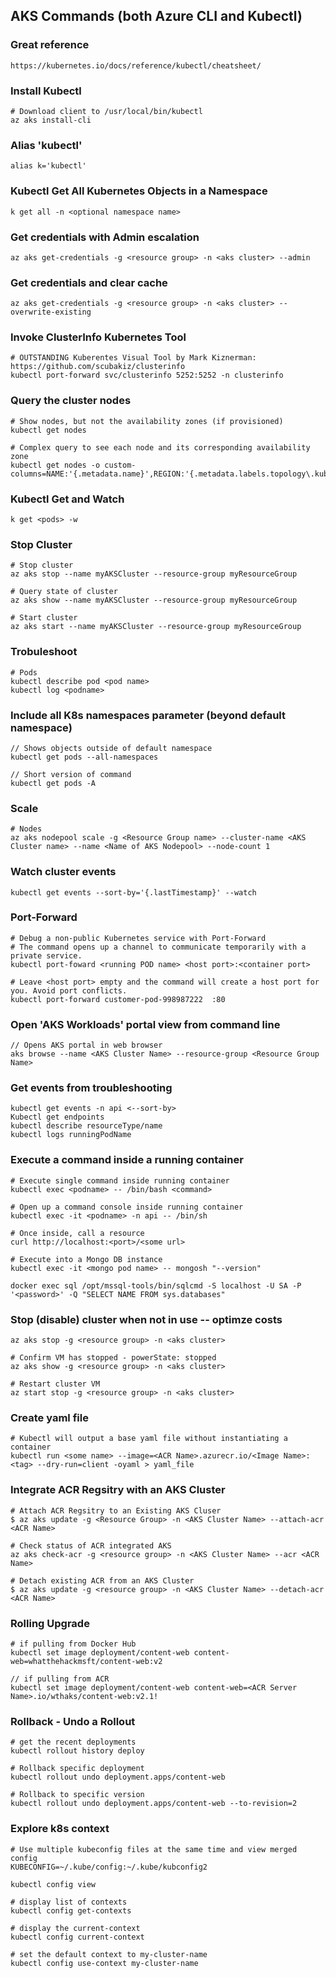 ## AKS Commands (both Azure CLI and Kubectl)

### Great reference
```
https://kubernetes.io/docs/reference/kubectl/cheatsheet/
```

### Install Kubectl 
```
# Download client to /usr/local/bin/kubectl
az aks install-cli
```

### Alias 'kubectl'
```
alias k='kubectl'
```

### Kubectl Get All Kubernetes Objects in a Namespace
```
k get all -n <optional namespace name>
```

### Get credentials with Admin escalation
```
az aks get-credentials -g <resource group> -n <aks cluster> --admin
```

### Get credentials and clear cache
```
az aks get-credentials -g <resource group> -n <aks cluster> --overwrite-existing
```

### Invoke ClusterInfo Kubernetes Tool
```
# OUTSTANDING Kuberentes Visual Tool by Mark Kiznerman: https://github.com/scubakiz/clusterinfo
kubectl port-forward svc/clusterinfo 5252:5252 -n clusterinfo
```
### Query the cluster nodes
```
# Show nodes, but not the availability zones (if provisioned)
kubectl get nodes

# Complex query to see each node and its corresponding availability zone
kubectl get nodes -o custom-columns=NAME:'{.metadata.name}',REGION:'{.metadata.labels.topology\.kubernetes\.io/region}',ZONE:'{metadata.labels.topology\.kubernetes\.io/zone}'
```

### Kubectl Get and Watch
```
k get <pods> -w
```

### Stop Cluster 
```
# Stop cluster
az aks stop --name myAKSCluster --resource-group myResourceGroup

# Query state of cluster
az aks show --name myAKSCluster --resource-group myResourceGroup

# Start cluster
az aks start --name myAKSCluster --resource-group myResourceGroup
```

### Trobuleshoot 
```
# Pods
kubectl describe pod <pod name>
kubectl log <podname>
```

### Include all K8s namespaces parameter (beyond default namespace)
```
// Shows objects outside of default namespace
kubectl get pods --all-namespaces 

// Short version of command
kubectl get pods -A
```

### Scale
```
# Nodes
az aks nodepool scale -g <Resource Group name> --cluster-name <AKS Cluster name> --name <Name of AKS Nodepool> --node-count 1
```

### Watch cluster events
```
kubectl get events --sort-by='{.lastTimestamp}' --watch
```

### Port-Forward
```
# Debug a non-public Kubernetes service with Port-Forward
# The command opens up a channel to communicate temporarily with a private service. 
kubectl port-foward <running POD name> <host port>:<container port>

# Leave <host port> empty and the command will create a host port for you. Avoid port conflicts.
kubectl port-forward customer-pod-998987222  :80
```

### Open 'AKS Workloads' portal view from command line
```
// Opens AKS portal in web browser
aks browse --name <AKS Cluster Name> --resource-group <Resource Group Name>
```

### Get events from troubleshooting
```
kubectl get events -n api <--sort-by>
Kubectl get endpoints
kubectl describe resourceType/name 
kubectl logs runningPodName
```

### Execute a command inside a running container
```
# Execute single command inside running container
kubectl exec <podname> -- /bin/bash <command>

# Open up a command console inside running container
kubectl exec -it <podname> -n api -- /bin/sh

# Once inside, call a resource  
curl http://localhost:<port>/<some url>
  
# Execute into a Mongo DB instance
kubectl exec -it <mongo pod name> -- mongosh "--version"
  
docker exec sql /opt/mssql-tools/bin/sqlcmd -S localhost -U SA -P '<password>' -Q "SELECT NAME FROM sys.databases"
```

### Stop (disable) cluster when not in use -- optimze costs
```
az aks stop -g <resource group> -n <aks cluster>

# Confirm VM has stopped - powerState: stopped 
az aks show -g <resource group> -n <aks cluster>

# Restart cluster VM
az start stop -g <resource group> -n <aks cluster>
```

### Create yaml file
```
# Kubectl will output a base yaml file without instantiating a container
kubectl run <some name> --image=<ACR Name>.azurecr.io/<Image Name>:<tag> --dry-run=client -oyaml > yaml_file
```

### Integrate ACR Regsitry with an AKS Cluster
```
# Attach ACR Regsitry to an Existing AKS Cluser
$ az aks update -g <Resource Group> -n <AKS Cluster Name> --attach-acr <ACR Name>

# Check status of ACR integrated AKS 
az aks check-acr -g <resource group> -n <AKS Cluster Name> --acr <ACR Name>

# Detach existing ACR from an AKS Cluster
$ az aks update -g <resource group> -n <AKS Cluster Name> --detach-acr <ACR Name>
```

### Rolling Upgrade
```
# if pulling from Docker Hub
kubectl set image deployment/content-web content-web=whatthehackmsft/content-web:v2

// if pulling from ACR
kubectl set image deployment/content-web content-web=<ACR Server Name>.io/wthaks/content-web:v2.1!
```

### Rollback - Undo a Rollout
```
# get the recent deployments
kubectl rollout history deploy

# Rollback specific deployment
kubectl rollout undo deployment.apps/content-web

# Rollback to specific version
kubectl rollout undo deployment.apps/content-web --to-revision=2
```
  
### Explore k8s context
```
# Use multiple kubeconfig files at the same time and view merged config
KUBECONFIG=~/.kube/config:~/.kube/kubconfig2

kubectl config view

# display list of contexts
kubectl config get-contexts                          

# display the current-context
kubectl config current-context                       

# set the default context to my-cluster-name
kubectl config use-context my-cluster-name           
```
